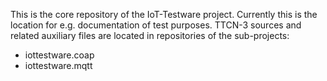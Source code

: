 This is the core repository of the IoT-Testware project. Currently this is the location for e.g. documentation of test purposes.
TTCN-3 sources and related auxiliary files are located in repositories of the sub-projects:
- iottestware.coap
- iottestware.mqtt
